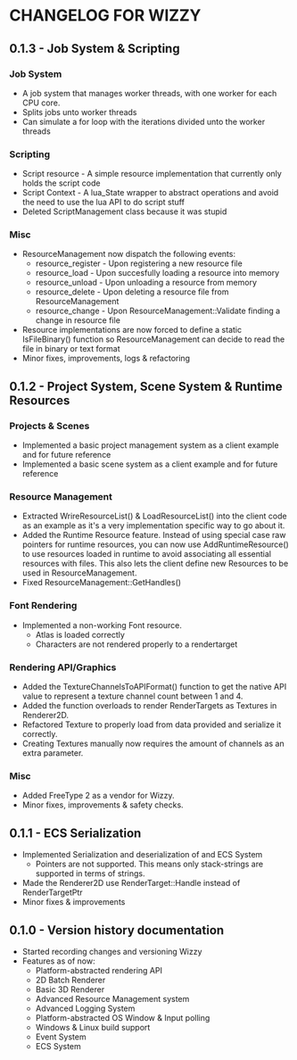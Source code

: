 # CHANGELOG FOR WIZZY

## 0.1.3 - Job System & Scripting
### Job System
- A job system that manages worker threads, with one worker for each CPU core. 
- Splits jobs unto worker threads
- Can simulate a for loop with the iterations divided unto the worker threads
### Scripting
- Script resource - A simple resource implementation that currently only holds the script code
- Script Context - A lua_State wrapper to abstract operations and avoid the need to use the lua API to do script stuff
- Deleted ScriptManagement class because it was stupid
### Misc
- ResourceManagement now dispatch the following events:
	- resource_register - Upon registering a new resource file
	- resource_load - Upon succesfully loading a resource into memory
	- resource_unload - Upon unloading a resource from memory
	- resource_delete - Upon deleting a resource file from ResourceManagement
	- resource_change - Upon ResourceManagement::Validate finding a change in resource file
- Resource implementations are now forced to define a static IsFileBinary() function so ResourceManagement can decide to read the file in binary or text format
- Minor fixes, improvements, logs & refactoring

## 0.1.2 - Project System, Scene System & Runtime Resources
### Projects & Scenes
- Implemented a basic project management system as a client example and for future reference
- Implemented a basic scene system as a client example and for future  reference
### Resource Management
- Extracted WrireResourceList() & LoadResourceList() into the client code as an example as it's a very implementation specific way to go about it.
- Added the Runtime Resource feature. Instead of using special case raw pointers for runtime resources, you can now use AddRuntimeResource() to use resources loaded in runtime to avoid associating all essential resources with files. This also lets the client define new Resources to be used in ResourceManagement.
- Fixed ResourceManagement::GetHandles()
### Font Rendering
- Implemented a non-working Font resource.
	- Atlas is loaded correctly
	- Characters are not rendered properly to a rendertarget
### Rendering API/Graphics
- Added the TextureChannelsToAPIFormat() function to get the native API value to represent a texture channel count between 1 and 4.
- Added the function overloads to render RenderTargets as Textures in Renderer2D.
- Refactored Texture to properly load from data provided and serialize it correctly.
- Creating Textures manually now requires the amount of channels as an extra parameter.
### Misc
- Added FreeType 2 as a vendor for Wizzy.
- Minor fixes, improvements & safety checks.

## 0.1.1 - ECS Serialization
- Implemented Serialization and deserialization of and ECS System
	- Pointers are not supported. This means only stack-strings are 
supported in terms of strings.
- Made the Renderer2D use RenderTarget::Handle instead of RenderTargetPtr
- Minor fixes & improvements

## 0.1.0 - Version history documentation
- Started recording changes and versioning Wizzy
- Features as of now:
	- Platform-abstracted rendering API
	- 2D Batch Renderer
	- Basic 3D Renderer
	- Advanced Resource Management system
	- Advanced Logging System
	- Platform-abstracted OS Window & Input polling
	- Windows & Linux build support
	- Event System
	- ECS System
